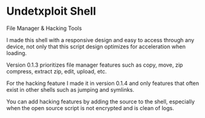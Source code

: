 # Undetxploit Shell
File Manager &amp; Hacking Tools

I made this shell with a responsive design and easy to access through any device, not only that this script design optimizes for acceleration when loading. 

Version 0.1.3 prioritizes file manager features such as copy, move, zip compress, extract zip, edit, upload, etc. 

For the hacking feature I made it in version 0.1.4 and only features that often exist in other shells such as jumping and symlinks. 

You can add hacking features by adding the source to the shell, especially when the open source script is not encrypted and is clean of logs.

